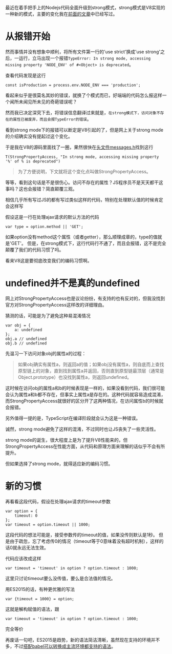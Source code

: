 最近在着手把手上的Nodejs代码全面升级到strong模式，strong模式是V8实现的一种新的模式，主要的变化我在[前面的文章](http://www.alloyteam.com/2015/06/strong-mode-jie-shao/)中已经写过。

# 从报错开始

然而事情并没有想象中顺利，将所有文件第一行的'use strict'换成'use strong'之后，一运行，立马出现一个报错`TypeError: In strong mode, accessing missing property 'NODE_ENV' of #<Object> is deprecated`。

查看代码发现是这行
```
const isProduction = process.env.NODE_ENV === 'production';
```

看起来似乎是很莫名其妙的错误，就换了个模式而已，好端端的代码怎么报这样一个闻所未闻见所未见的奇葩错误呢？

然而我已决定深究下去，将错误信息翻译过来就是，`在strong模式下，访问对象不存在的属性已被废弃，而且会报TypeError的错误`。

看到strong mode下的报错可以断定是V8引起的了，但是网上关于strong mode的介绍确实没有提起过这个变化。

于是我在V8的源码里面找了一圈，果然很快在[头文件messages.h](https://chromium.googlesource.com/v8/v8/+/refs/heads/lkgr/src/messages.h)找到这行
```
T(StrongPropertyAccess, "In strong mode, accessing missing property '%' of % is deprecated")
```
>为了方便说明，下文就将这个变化点叫做StrongPropertyAccess。

等等，看到这句话是不是很伤心。访问不存在的属性？JS程序员不是天天都干这事吗？这也会报错？简直颠覆三观。

相信几乎所有写过JS的都有写过类似这样的代码，特别在处理默认值的时候肯定会这样写

假设这是一行在处理ajax请求的默认方法的代码
```
var type = option.method || 'GET';
```

如果option没有method这个属性（或者getter），那么顺理成章的，type的值就是'GET'。
但是，在strong模式下，这行代码行不通了，而且会报错，这不是完全颠覆了我们的代码习惯了吗。

看来V8这是要彻底改变我们的编码习惯啊。

# undefined并不是真的undefined

网上对StrongPropertyAccess也是议论纷纷，有支持的也有反对的，但我没找到官方对StrongPropertyAccess这样改的详细理由。

猜测的话，可能是为了避免这种易混淆情况
```
var obj = {
    a: undefined
};
obj.a // undefined
obj.b // undefined
```
先温习一下访问对象obj的属性a的过程：
>如果obj确实有属性a，则返回a的值；如果obj没有属性a，则自底而上查找原型链上的对象，直到找到属性a并返回，否则直到原型链最顶层（通常是Object.prototype）也没找到属性a，则返回undefined。

这时候在访问obj的属性a和b的时候表现是一样的，如果没看到代码，我们很可能会认为属性a和b都不存在，但事实上属性a是存在的。这种代码就容易造成混淆，而StrongPropertyAccess就很好的区分开了这两种情况，在访问属性b的时候就会报错。

另外值得一提的是，TypeScript在编译阶段就会认为这是一种错误。

诚然，strong mode避免了这样的混淆，不过同时也让JS丧失了一些灵活性。

strong mode的诞生，很大程度上是为了提升V8性能来的，但StrongPropertyAccess在性能方面，从代码和原理方面来理解的话似乎不会有所提升。

但如果选择了strong mode，就得适应新的编码习惯。

# 新的习惯

再看看这段代码，假设在处理ajax请求的timeout参数
```
var option = {
    timeout: 0
};
var timeout = option.timeout || 1000;
```
这段代码的想法可能是，接受参数传的timeout的值，如果没传则默认是1秒。
但是由于疏忽，忘了考虑传0的情况（timeout等于0意味着没有超时机制），这样的话0就永远无法生效。

代码应该改成这样
```
var timeout = 'timeout' in option ? option.timeout : 1000;
```
这里只讨论timeout要么没传值，要么是合法值的情况。

用ES2015的话，有种更优雅的写法
```
var {timeout = 1000} = option;
```
这就是解构赋值的语法，跟
```
var timeout = 'timeout' in option ? option.timeout : 1000;
```
完全等价

再废话一句吧，ES2015是趋势，新的语法简洁清晰，虽然现在支持的环境并不多，不过[搭配babel可以转换成主流环境都支持的语法](http://www.alloyteam.com/2015/08/its-time-to-use-es2015/)。